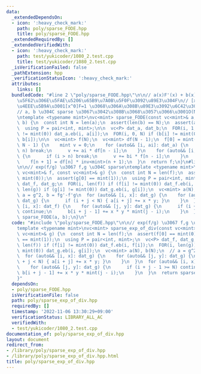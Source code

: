 ```yaml
---
data:
  _extendedDependsOn:
  - icon: ':heavy_check_mark:'
    path: poly/sparse_FODE.hpp
    title: poly/sparse_FODE.hpp
  _extendedRequiredBy: []
  _extendedVerifiedWith:
  - icon: ':heavy_check_mark:'
    path: test/yukicoder/1080_2.test.cpp
    title: test/yukicoder/1080_2.test.cpp
  _isVerificationFailed: false
  _pathExtension: hpp
  _verificationStatusIcon: ':heavy_check_mark:'
  attributes:
    links: []
  bundledCode: "#line 2 \"poly/sparse_FODE.hpp\"\n\n// a(x)F'(x) + b(x)F(x) = 0 \u306E\
    \u5F62\u306E\u5FAE\u5206\u65B9\u7A0B\u5F0F\u3092\u89E3\u304F\n// [x^0]a=1 \u3092\
    \u4EEE\u5B9A\u3001[x^0]F=1 \u3068\u306A\u308B\u89E3\u3092\u6C42\u3081\u308B\n\
    // a, b \u304C sparse \u3067\u3042\u308B\u3068\u3057\u3066\u3001O(NK) \u6642\u9593\
    \ntemplate <typename mint>\nvc<mint> sparse_FODE(const vc<mint>& a, const vc<mint>&\
    \ b) {\n  const int N = len(a);\n  assert(len(b) == N);\n  assert(a[0] == mint(1));\n\
    \  using P = pair<int, mint>;\n\n  vc<P> dat_a, dat_b;\n  FOR(i, 1, N) if (a[i]\
    \ != mint(0)) dat_a.eb(i, a[i]);\n  FOR(i, 0, N) if (b[i] != mint(0)) dat_b.eb(i,\
    \ b[i]);\n\n  vc<mint> f(N);\n  vc<mint> df(N - 1);\n  f[0] = mint(1);\n  FOR(n,\
    \ N - 1) {\n    mint v = 0;\n    for (auto&& [i, ai]: dat_a) {\n      if (i >\
    \ n) break;\n      v += ai * df[n - i];\n    }\n    for (auto&& [i, bi]: dat_b)\
    \ {\n      if (i > n) break;\n      v += bi * f[n - i];\n    }\n    df[n] = -v;\n\
    \    f[n + 1] = df[n] * inv<mint>(n + 1);\n  }\n  return f;\n}\n#line 2 \"poly/sparse_exp_of_div.hpp\"\
    \n\n// exp(f/g) \u3067 f,g \u304C sparse\ntemplate <typename mint>\nvc<mint> sparse_exp_of_div(const\
    \ vc<mint>& f, const vc<mint>& g) {\n  const int N = len(f);\n  assert(f[0] ==\
    \ mint(0));\n  assert(g[0] == mint(1));\n  using P = pair<int, mint>;\n  vc<P>\
    \ dat_f, dat_g;\n  FOR(i, len(f)) if (f[i] != mint(0)) dat_f.eb(i, f[i]);\n  FOR(i,\
    \ len(g)) if (g[i] != mint(0)) dat_g.eb(i, g[i]);\n  vc<mint> a(N), b(N);\n  //\
    \ a = g^2, b = fg'-f'g\n  for (auto&& [i, x]: dat_g) {\n    for (auto&& [j, y]:\
    \ dat_g) {\n      if (i + j < N) { a[i + j] += x * y; }\n    }\n  }\n  for (auto&&\
    \ [i, x]: dat_f) {\n    for (auto&& [j, y]: dat_g) {\n      if (i + j - 1 >= N)\
    \ continue;\n      b[i + j - 1] += x * y * mint(j - i);\n    }\n  }\n  return\
    \ sparse_FODE(a, b);\n}\n"
  code: "#include \"poly/sparse_FODE.hpp\"\n\n// exp(f/g) \u3067 f,g \u304C sparse\n\
    template <typename mint>\nvc<mint> sparse_exp_of_div(const vc<mint>& f, const\
    \ vc<mint>& g) {\n  const int N = len(f);\n  assert(f[0] == mint(0));\n  assert(g[0]\
    \ == mint(1));\n  using P = pair<int, mint>;\n  vc<P> dat_f, dat_g;\n  FOR(i,\
    \ len(f)) if (f[i] != mint(0)) dat_f.eb(i, f[i]);\n  FOR(i, len(g)) if (g[i] !=\
    \ mint(0)) dat_g.eb(i, g[i]);\n  vc<mint> a(N), b(N);\n  // a = g^2, b = fg'-f'g\n\
    \  for (auto&& [i, x]: dat_g) {\n    for (auto&& [j, y]: dat_g) {\n      if (i\
    \ + j < N) { a[i + j] += x * y; }\n    }\n  }\n  for (auto&& [i, x]: dat_f) {\n\
    \    for (auto&& [j, y]: dat_g) {\n      if (i + j - 1 >= N) continue;\n     \
    \ b[i + j - 1] += x * y * mint(j - i);\n    }\n  }\n  return sparse_FODE(a, b);\n\
    }"
  dependsOn:
  - poly/sparse_FODE.hpp
  isVerificationFile: false
  path: poly/sparse_exp_of_div.hpp
  requiredBy: []
  timestamp: '2022-11-06 13:30:29+09:00'
  verificationStatus: LIBRARY_ALL_AC
  verifiedWith:
  - test/yukicoder/1080_2.test.cpp
documentation_of: poly/sparse_exp_of_div.hpp
layout: document
redirect_from:
- /library/poly/sparse_exp_of_div.hpp
- /library/poly/sparse_exp_of_div.hpp.html
title: poly/sparse_exp_of_div.hpp
---
```

